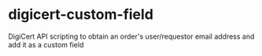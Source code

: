 # digicert-custom-field
DigiCert API scripting to obtain an order's user/requestor email address and add it as a custom field 
